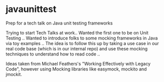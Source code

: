 # javaunittest
Prep for a tech talk on Java unit testing frameworks

Trying to start Tech Talks at work.. Wanted the first one to be on Unit Testing .. Wanted to introduce folks to some mocking frameworks in Java via toy examples .. The idea is to follow this up by taking a use case in our real code base (which is in our internal repo) and use these mocking techniques to understand how to read code .. 

Ideas taken from Michael Feathers's "Working Effectively with Legacy Code", however using Mocking libraries like easymock, mockito and jmockit. 
